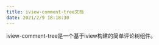 ```yaml
---
title: iview-comment-tree文档
date: 2021/2/9 18:18:30
---
```


iview-comment-tree是一个基于iview构建的简单评论树组件。